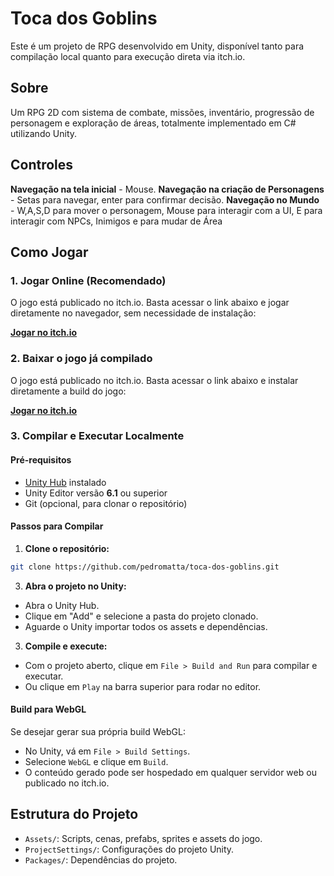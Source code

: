 # Toca dos Goblins

Este é um projeto de RPG desenvolvido em Unity, disponível tanto para compilação local quanto para execução direta via itch.io.

## Sobre

Um RPG 2D com sistema de combate, missões, inventário, progressão de personagem e exploração de áreas, totalmente implementado em C# utilizando Unity.

## Controles

**Navegação na tela inicial** - Mouse.
**Navegação na criação de Personagens** - Setas para navegar, enter para confirmar decisão.
**Navegação no Mundo** - W,A,S,D para mover o personagem, Mouse para interagir com a UI, E para interagir com NPCs, Inimigos e para mudar de Área

## Como Jogar

### 1. Jogar Online (Recomendado)

O jogo está publicado no itch.io. Basta acessar o link abaixo e jogar diretamente no navegador, sem necessidade de instalação:

[**Jogar no itch.io**](https://pedromatta.itch.io/toca-dos-goblins-web)  

### 2. Baixar o jogo já compilado

O jogo está publicado no itch.io. Basta acessar o link abaixo e instalar diretamente a build do jogo:

[**Jogar no itch.io**](https://pedromatta.itch.io/toca-dos-goblins)  


### 3. Compilar e Executar Localmente

#### Pré-requisitos

- [Unity Hub](https://unity.com/download) instalado
- Unity Editor versão **6.1** ou superior
- Git (opcional, para clonar o repositório)

#### Passos para Compilar

1. **Clone o repositório:**

```bash
git clone https://github.com/pedromatta/toca-dos-goblins.git 
```

3. **Abra o projeto no Unity:**
- Abra o Unity Hub.
- Clique em "Add" e selecione a pasta do projeto clonado.
- Aguarde o Unity importar todos os assets e dependências.

3. **Compile e execute:**
- Com o projeto aberto, clique em `File > Build and Run` para compilar e executar.
- Ou clique em `Play` na barra superior para rodar no editor.

#### Build para WebGL

Se desejar gerar sua própria build WebGL:

- No Unity, vá em `File > Build Settings`.
- Selecione `WebGL` e clique em `Build`.
- O conteúdo gerado pode ser hospedado em qualquer servidor web ou publicado no itch.io.

## Estrutura do Projeto

- `Assets/`: Scripts, cenas, prefabs, sprites e assets do jogo.
- `ProjectSettings/`: Configurações do projeto Unity.
- `Packages/`: Dependências do projeto.
